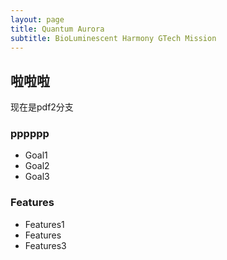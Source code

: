 ```yaml
---
layout: page
title: Quantum Aurora
subtitle: BioLuminescent Harmony GTech Mission
---
```


## 啦啦啦

现在是pdf2分支

### pppppp

- Goal1
- Goal2
- Goal3

### Features

- Features1
- Features
- Features3
